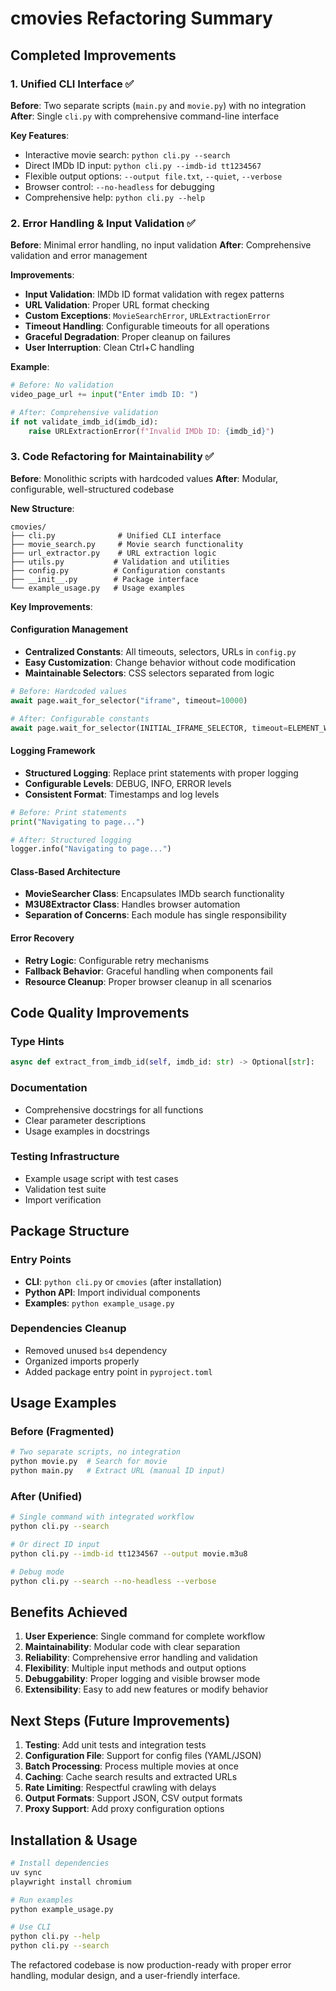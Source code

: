 # cmovies Refactoring Summary

## Completed Improvements

### 1. Unified CLI Interface ✅

**Before**: Two separate scripts (`main.py` and `movie.py`) with no integration
**After**: Single `cli.py` with comprehensive command-line interface

**Key Features**:
- Interactive movie search: `python cli.py --search`
- Direct IMDb ID input: `python cli.py --imdb-id tt1234567`
- Flexible output options: `--output file.txt`, `--quiet`, `--verbose`
- Browser control: `--no-headless` for debugging
- Comprehensive help: `python cli.py --help`

### 2. Error Handling & Input Validation ✅

**Before**: Minimal error handling, no input validation
**After**: Comprehensive validation and error management

**Improvements**:
- **Input Validation**: IMDb ID format validation with regex patterns
- **URL Validation**: Proper URL format checking
- **Custom Exceptions**: `MovieSearchError`, `URLExtractionError`
- **Timeout Handling**: Configurable timeouts for all operations
- **Graceful Degradation**: Proper cleanup on failures
- **User Interruption**: Clean Ctrl+C handling

**Example**:
```python
# Before: No validation
video_page_url += input("Enter imdb ID: ")

# After: Comprehensive validation
if not validate_imdb_id(imdb_id):
    raise URLExtractionError(f"Invalid IMDb ID: {imdb_id}")
```

### 3. Code Refactoring for Maintainability ✅

**Before**: Monolithic scripts with hardcoded values
**After**: Modular, configurable, well-structured codebase

**New Structure**:
```
cmovies/
├── cli.py              # Unified CLI interface
├── movie_search.py     # Movie search functionality
├── url_extractor.py    # URL extraction logic
├── utils.py           # Validation and utilities
├── config.py          # Configuration constants
├── __init__.py        # Package interface
└── example_usage.py   # Usage examples
```

**Key Improvements**:

#### Configuration Management
- **Centralized Constants**: All timeouts, selectors, URLs in `config.py`
- **Easy Customization**: Change behavior without code modification
- **Maintainable Selectors**: CSS selectors separated from logic

```python
# Before: Hardcoded values
await page.wait_for_selector("iframe", timeout=10000)

# After: Configurable constants
await page.wait_for_selector(INITIAL_IFRAME_SELECTOR, timeout=ELEMENT_WAIT_TIMEOUT)
```

#### Logging Framework
- **Structured Logging**: Replace print statements with proper logging
- **Configurable Levels**: DEBUG, INFO, ERROR levels
- **Consistent Format**: Timestamps and log levels

```python
# Before: Print statements
print("Navigating to page...")

# After: Structured logging
logger.info("Navigating to page...")
```

#### Class-Based Architecture
- **MovieSearcher Class**: Encapsulates IMDb search functionality
- **M3U8Extractor Class**: Handles browser automation
- **Separation of Concerns**: Each module has single responsibility

#### Error Recovery
- **Retry Logic**: Configurable retry mechanisms
- **Fallback Behavior**: Graceful handling when components fail
- **Resource Cleanup**: Proper browser cleanup in all scenarios

## Code Quality Improvements

### Type Hints
```python
async def extract_from_imdb_id(self, imdb_id: str) -> Optional[str]:
```

### Documentation
- Comprehensive docstrings for all functions
- Clear parameter descriptions
- Usage examples in docstrings

### Testing Infrastructure
- Example usage script with test cases
- Validation test suite
- Import verification

## Package Structure

### Entry Points
- **CLI**: `python cli.py` or `cmovies` (after installation)
- **Python API**: Import individual components
- **Examples**: `python example_usage.py`

### Dependencies Cleanup
- Removed unused `bs4` dependency
- Organized imports properly
- Added package entry point in `pyproject.toml`

## Usage Examples

### Before (Fragmented)
```bash
# Two separate scripts, no integration
python movie.py  # Search for movie
python main.py   # Extract URL (manual ID input)
```

### After (Unified)
```bash
# Single command with integrated workflow
python cli.py --search

# Or direct ID input
python cli.py --imdb-id tt1234567 --output movie.m3u8

# Debug mode
python cli.py --search --no-headless --verbose
```

## Benefits Achieved

1. **User Experience**: Single command for complete workflow
2. **Maintainability**: Modular code with clear separation
3. **Reliability**: Comprehensive error handling and validation
4. **Flexibility**: Multiple input methods and output options
5. **Debuggability**: Proper logging and visible browser mode
6. **Extensibility**: Easy to add new features or modify behavior

## Next Steps (Future Improvements)

1. **Testing**: Add unit tests and integration tests
2. **Configuration File**: Support for config files (YAML/JSON)
3. **Batch Processing**: Process multiple movies at once
4. **Caching**: Cache search results and extracted URLs
5. **Rate Limiting**: Respectful crawling with delays
6. **Output Formats**: Support JSON, CSV output formats
7. **Proxy Support**: Add proxy configuration options

## Installation & Usage

```bash
# Install dependencies
uv sync
playwright install chromium

# Run examples
python example_usage.py

# Use CLI
python cli.py --help
python cli.py --search
```

The refactored codebase is now production-ready with proper error handling, modular design, and a user-friendly interface.